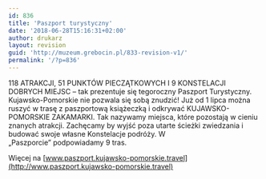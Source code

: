 ```yaml
---
id: 836
title: 'Paszport turystyczny'
date: '2018-06-28T15:16:31+02:00'
author: drukarz
layout: revision
guid: 'http://muzeum.grebocin.pl/833-revision-v1/'
permalink: '/?p=836'
---
```


118 ATRAKCJI, 51 PUNKTÓW PIECZĄTKOWYCH I 9 KONSTELACJI DOBRYCH MIEJSC – tak prezentuje się tegoroczny Paszport Turystyczny.  
Kujawsko-Pomorskie nie pozwala się sobą znudzić! Już od 1 lipca można ruszyć w trasę z paszportową książeczką i odkrywać KUJAWSKO-POMORSKIE ZAKAMARKI. Tak nazywamy miejsca, które pozostają w cieniu znanych atrakcji. Zachęcamy by wyjść poza utarte ścieżki zwiedzania i budować swoje własne Konstelacje podróży. W  
„Paszporcie” podpowiadamy 9 tras.

Więcej na [www.paszport.kujawsko-pomorskie.travel](http://www.paszport.kujawsko-pomorskie.travel)